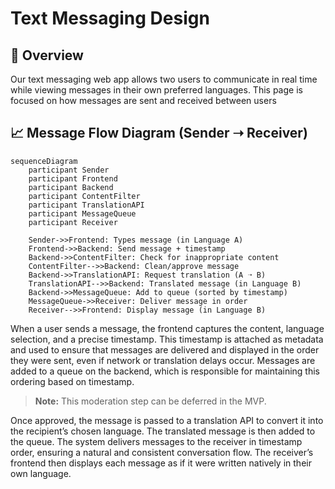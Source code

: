 # Text Messaging Design

## 🧾 Overview

Our text messaging web app allows two users to communicate in real time while viewing messages in their own preferred languages. This page is focused on how messages are sent and received between users

## 📈 Message Flow Diagram (Sender ➝ Receiver)

```mermaid
sequenceDiagram
    participant Sender
    participant Frontend
    participant Backend
    participant ContentFilter
    participant TranslationAPI
    participant MessageQueue
    participant Receiver

    Sender->>Frontend: Types message (in Language A)
    Frontend->>Backend: Send message + timestamp
    Backend->>ContentFilter: Check for inappropriate content
    ContentFilter-->>Backend: Clean/approve message
    Backend->>TranslationAPI: Request translation (A ➝ B)
    TranslationAPI-->>Backend: Translated message (in Language B)
    Backend->>MessageQueue: Add to queue (sorted by timestamp)
    MessageQueue->>Receiver: Deliver message in order
    Receiver-->>Frontend: Display message (in Language B)

```
When a user sends a message, the frontend captures the content, language selection, and a precise timestamp. This timestamp is attached as metadata and used to ensure that messages are delivered and displayed in the order they were sent, even if network or translation delays occur. Messages are added to a queue on the backend, which is responsible for maintaining this ordering based on timestamp.

> **Note:** This moderation step can be deferred in the MVP.

Once approved, the message is passed to a translation API to convert it into the recipient’s chosen language. The translated message is then added to the queue. The system delivers messages to the receiver in timestamp order, ensuring a natural and consistent conversation flow. The receiver’s frontend then displays each message as if it were written natively in their own language.